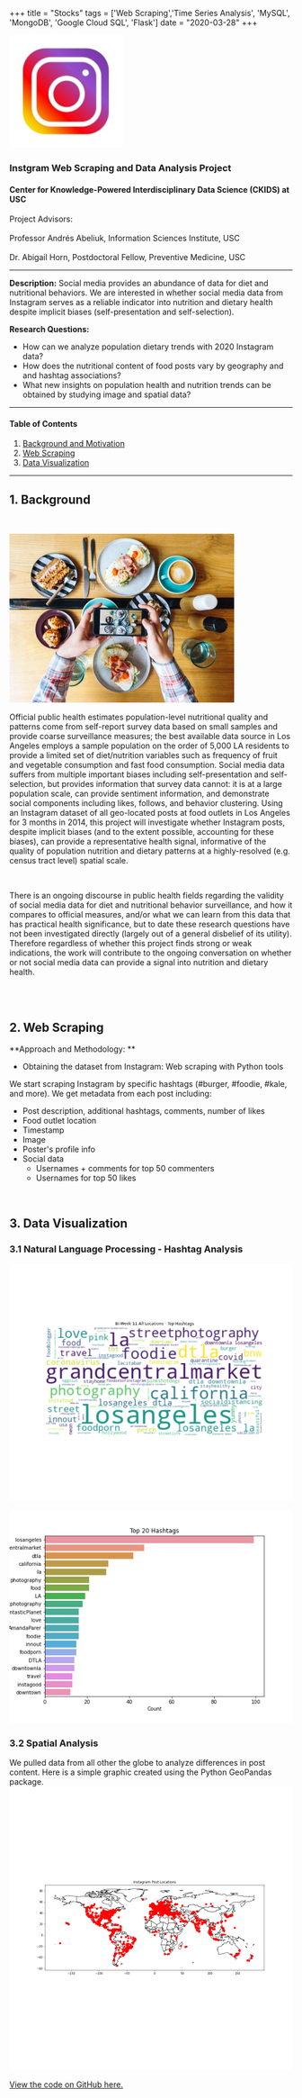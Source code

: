 +++
title = "Stocks"
tags = ['Web Scraping','Time Series Analysis', 'MySQL', 'MongoDB', 'Google Cloud SQL', 'Flask']
date = "2020-03-28"
+++

![](https://github.com/EricaXia/academic-kickstart/blob/master/content/project/ckids/featured.jpg?raw=true)

### Instgram Web Scraping and Data Analysis Project
#### Center for Knowledge-Powered Interdisciplinary Data Science (CKIDS) at USC

Project Advisors:  
<br />
Professor Andrés Abeliuk, Information Sciences Institute, USC  
<br />
Dr. Abigail Horn, Postdoctoral Fellow, Preventive Medicine, USC


---
**Description:** 
Social media provides an abundance of data for diet and nutritional behaviors. We are interested in whether social media data from Instagram serves as a reliable indicator into nutrition and dietary health despite implicit biases (self-presentation and self-selection).

**Research Questions:** 
- How can we analyze population dietary trends with 2020 Instagram data? 
- How does the nutritional content of food posts vary by geography and and hashtag associations?
- What new insights on population health and nutrition trends can be obtained by studying image and spatial data?


---

#### Table of Contents

1. [Background and Motivation](#1-background)
2. [Web Scraping](#2-web-scraping)
3. [Data Visualization](#3-data-visualization)
---

## 1. Background 

<br />

![](https://github.com/EricaXia/academic-kickstart/raw/master/content/project/ckids/food-photo.jpg)

Official public health estimates population-level nutritional quality and patterns come from self-report survey data based on small samples and provide coarse surveillance measures; the best available data source in Los Angeles employs a sample population on the order of 5,000 LA residents to provide a limited set of diet/nutrition variables such as frequency of fruit and vegetable consumption and fast food consumption. Social media data suffers from multiple important biases including self-presentation and self-selection, but provides information that survey data cannot: it is at a large population scale, can provide sentiment information, and demonstrate social components including likes, follows, and behavior clustering. Using an Instagram dataset of all geo-located posts at food outlets in Los Angeles for 3 months in 2014, this project will investigate whether Instagram posts, despite implicit biases (and to the extent possible, accounting for these biases), can provide a representative health signal, informative of the quality of population nutrition and dietary patterns at a highly-resolved (e.g. census tract level) spatial scale. 

<br />

There is an ongoing discourse in public health fields regarding the validity of social media data for diet and nutritional behavior surveillance, and how it compares to official measures, and/or what we can learn from this data that has practical health significance, but to date these research questions have not been investigated directly (largely out of a general disbelief of its utility). Therefore regardless of whether this project finds strong or weak indications, the work will contribute to the ongoing conversation on whether or not social media data can provide a signal into nutrition and dietary health. 

<br />
<br />

## 2. Web Scraping

**Approach and Methodology: **
- Obtaining the dataset from Instagram: Web scraping with Python tools

We start scraping Instagram by specific hashtags (#burger, #foodie, #kale, and more). We get metadata from each post including:

- Post description, additional hashtags, comments, number of likes
- Food outlet location
- Timestamp
- Image
- Poster's profile info
- Social data
  - Usernames + comments for top 50 commenters
  - Usernames for top 50 likes

<br />

## 3. Data Visualization


### 3.1 Natural Language Processing - Hashtag Analysis

![](https://github.com/EricaXia/academic-kickstart/raw/master/content/project/ckids/biweek_11__wordcloud.png)

![](https://github.com/EricaXia/academic-kickstart/raw/master/content/project/ckids/loc_march_top20_hashtags.png)

### 3.2 Spatial Analysis
We pulled data from all other the globe to analyze differences in post content. Here is a simple graphic created using the Python GeoPandas package.
![](https://github.com/EricaXia/academic-kickstart/raw/master/content/project/ckids/worldmap.png)


[View the code on GitHub here.](https://github.com/EricaXia/ckids-project-usc)